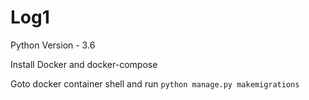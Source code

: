 # Log1

Python Version - 3.6

Install Docker and docker-compose

Goto docker container shell and run `python manage.py makemigrations`

